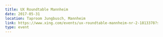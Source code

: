 ```yaml
---
title: UX Roundtable Mannheim
date: 2017-05-31
location: Taproom Jungbusch, Mannheim
link: https://www.xing.com/events/ux-roundtable-mannheim-nr-2-1813378?sc_o=as_e
type: event
---
```

